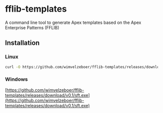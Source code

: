 # fflib-templates
A command line tool to generate Apex templates based on the Apex Enterprise Patterns (FFLIB)

## Installation

### Linux
```bash
curl -O https://github.com/wimvelzeboer/fflib-templates/releases/download/v0.1/sft
```

### Windows

[https://github.com/wimvelzeboer/fflib-templates/releases/download/v0.1/sft.exe](https://github.com/wimvelzeboer/fflib-templates/releases/download/v0.1/sft.exe)
